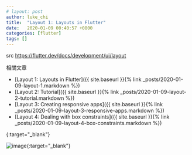 ```yaml
---
# layout: post
author: luke_chi
title:  "Layout 1: Layouts in Flutter"
date:   2020-01-09 00:40:57 +0800
categories: [flutter]
tags: []
---
```


src <https://flutter.dev/docs/development/ui/layout>

相關文章
* [Layout 1: Layouts in Flutter]({{ site.baseurl }}{% link _posts/2020-01-09-layout-1.markdown %})
* [Layout 2: Tutorial]({{ site.baseurl }}{% link _posts/2020-01-09-layout-2-tutorial.markdown %})
* [Layout 3: Creating responsive apps]({{ site.baseurl }}{% link _posts/2020-01-09-layout-3-responsive-apps.markdown %})
* [Layout 4: Dealing with box constraints]({{ site.baseurl }}{% link _posts/2020-01-09-layout-4-box-constraints.markdown %})


[](){:target="_blank"}

![image](){:target="_blank"}
